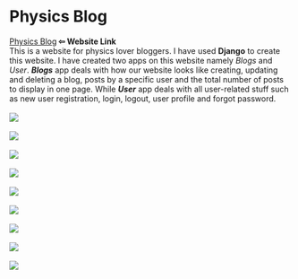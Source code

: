# Physics Blog
<a href="https://physicsblog.herokuapp.com/">Physics Blog</a><b> &#x21E6; Website Link</b>
<br>
This is a website for physics lover bloggers.
I have used <b>Django</b> to create this website. I have created two apps on this website namely <em>Blogs</em> and <em>User</em>.
<em><strong>Blogs</strong></em> app deals with how our website looks like creating, updating and deleting a blog, posts by a specific user and the total number of posts to display in one page.
While <em><b>User</b></em> app deals with all user-related stuff such as new user registration, login, logout, user profile and forgot password.
<br><br><img src="https://i.imgur.com/IUWEDIU.png">
<br><br><img src="https://i.imgur.com/t2a016M.png">
<br><br><img src="https://i.imgur.com/MIwKiLp.png">
<br><br><img src="https://i.imgur.com/OkIeI5L.png">
<br><br><img src="https://i.imgur.com/dCKAiwm.png">
<br><br><img src="https://i.imgur.com/6FeAfWK.png">
<br><br><img src="https://i.imgur.com/2K3o8ms.png">
<br><br><img src="https://i.imgur.com/Gj2bW4f.png">
<br><br><img src="https://i.imgur.com/EnFavy2.png">
